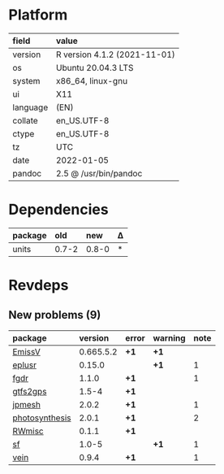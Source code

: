 # Platform

|field    |value                        |
|:--------|:----------------------------|
|version  |R version 4.1.2 (2021-11-01) |
|os       |Ubuntu 20.04.3 LTS           |
|system   |x86_64, linux-gnu            |
|ui       |X11                          |
|language |(EN)                         |
|collate  |en_US.UTF-8                  |
|ctype    |en_US.UTF-8                  |
|tz       |UTC                          |
|date     |2022-01-05                   |
|pandoc   |2.5 @ /usr/bin/pandoc        |

# Dependencies

|package |old   |new   |Δ  |
|:-------|:-----|:-----|:--|
|units   |0.7-2 |0.8-0 |*  |

# Revdeps

## New problems (9)

|package                                      |version   |error  |warning |note |
|:--------------------------------------------|:---------|:------|:-------|:----|
|[EmissV](problems.md#emissv)                 |0.665.5.2 |__+1__ |__+1__  |     |
|[eplusr](problems.md#eplusr)                 |0.15.0    |       |__+1__  |1    |
|[fgdr](problems.md#fgdr)                     |1.1.0     |__+1__ |        |1    |
|[gtfs2gps](problems.md#gtfs2gps)             |1.5-4     |__+1__ |        |     |
|[jpmesh](problems.md#jpmesh)                 |2.0.2     |__+1__ |        |1    |
|[photosynthesis](problems.md#photosynthesis) |2.0.1     |__+1__ |        |2    |
|[RWmisc](problems.md#rwmisc)                 |0.1.1     |__+1__ |        |     |
|[sf](problems.md#sf)                         |1.0-5     |       |__+1__  |1    |
|[vein](problems.md#vein)                     |0.9.4     |__+1__ |        |1    |

